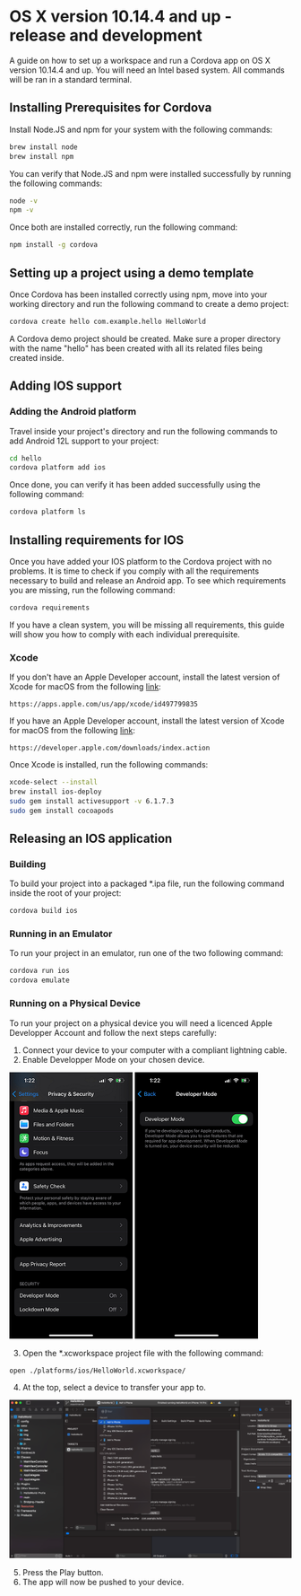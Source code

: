 # OS X version 10.14.4 and up - release and development

A guide on how to set up a workspace and run a Cordova app on OS X version 10.14.4 and up. You will need an Intel based
system. All commands will be ran in a standard terminal.

## Installing Prerequisites for Cordova

Install Node.JS and npm for your system with the following commands:

```bash
brew install node
brew install npm
```

You can verify that Node.JS and npm were installed successfully by running the following commands:

```bash
node -v
npm -v
```

Once both are installed correctly, run the following command:

```bash
npm install -g cordova
```

## Setting up a project using a demo template

Once Cordova has been installed correctly using npm, move into your working directory and run the following command to
create a demo project:

```bash
cordova create hello com.example.hello HelloWorld
```

A Cordova demo project should be created. Make sure a proper directory with the name "hello" has been created with all
its related files being created inside.

## Adding IOS support

### Adding the Android platform

Travel inside your project's directory and run the following commands to add Android 12L support to your project:

```bash
cd hello
cordova platform add ios
```

Once done, you can verify it has been added successfully using the following command:

```bash
cordova platform ls
```

## Installing requirements for IOS

Once you have added your IOS platform to the Cordova project with no problems. It is time to check if you comply with
all the requirements necessary to build and release an Android app. To see which requirements you are missing, run the
following command:

```bash
cordova requirements
```

If you have a clean system, you will be missing all requirements, this guide will show you how to comply with each
individual prerequisite.

### Xcode

If you don't have an Apple Developer account, install the latest version of Xcode for macOS from the
following [link](https://apps.apple.com/us/app/xcode/id497799835):

```none
https://apps.apple.com/us/app/xcode/id497799835
```

If you have an Apple Developer account, install the latest version of Xcode for macOS from the
following [link](https://developer.apple.com/downloads/index.action):

```none
https://developer.apple.com/downloads/index.action
```

Once Xcode is installed, run the following commands:

```bash
xcode-select --install
brew install ios-deploy
sudo gem install activesupport -v 6.1.7.3
sudo gem install cocoapods
```

## Releasing an IOS application

### Building

To build your project into a packaged *.ipa file, run the following command inside the root of your project:

```bash
cordova build ios
```

### Running in an Emulator

To run your project in an emulator, run one of the two following command:

```bash
cordova run ios
cordova emulate
```

### Running on a Physical Device

To run your project on a physical device you will need a licenced Apple Developper Account and follow the next steps
carefully:

1. Connect your device to your computer with a compliant lightning cable.
2. Enable Developper Mode on your chosen device.

![iOS Settings - Privacy & Security](image/cordova-ios-macos-setup/privacy-security.png)
![iOS Settings - Developper Mode ON](image/cordova-ios-macos-setup/developer-on.png)

3. Open the *.xcworkspace project file with the following command:

```bash
open ./platforms/ios/HelloWorld.xcworkspace/
```

4. At the top, select a device to transfer your app to.

![Xcode - Choosing a Device](image/cordova-ios-macos-setup/xcode-choose-device.png)

5. Press the Play button.
6. The app will now be pushed to your device.